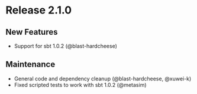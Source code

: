 # Release 2.1.0

## New Features

* Support for sbt 1.0.2 (@blast-hardcheese)

## Maintenance

* General code and dependency cleanup (@blast-hardcheese, @xuwei-k)
* Fixed scripted tests to work with sbt 1.0.2 (@metasim)
